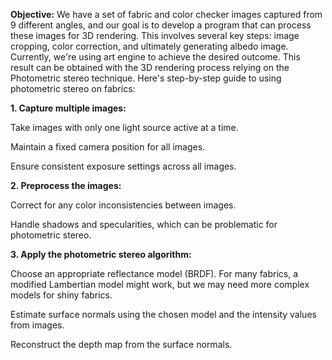 **Objective:** We have a set of fabric and color checker images captured from 9 different angles, and our goal is to develop a program that can process these images for 3D rendering. 
This involves several key steps: image cropping, color correction, and ultimately generating albedo image. Currently, we're using art engine to achieve the desired outcome. 
This result can be obtained with the 3D rendering process relying on the Photometric stereo  technique. Here's step-by-step guide to using photometric stereo on fabrics: 

**1. Capture multiple images:**

  Take images with only one light source active at a time. 
  
  Maintain a fixed camera position for all images. 
  
  Ensure consistent exposure settings across all images. 

**2. Preprocess the images:** 

  Correct for any color inconsistencies between images. 
  
  Handle shadows and specularities, which can be problematic for photometric stereo. 


**3. Apply the photometric stereo algorithm:** 

  Choose an appropriate reflectance model (BRDF). For many fabrics, a modified Lambertian model might work, but we may need more complex models for shiny fabrics. 
  
  Estimate surface normals using the chosen model and the intensity values from images. 
  
  Reconstruct the depth map from the surface normals. 
  
   

 

 
